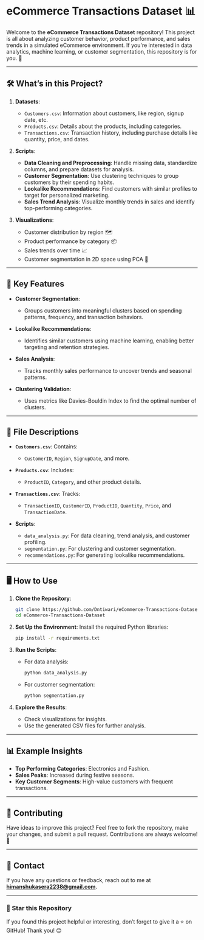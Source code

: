 # eCommerce Transactions Dataset 📊

Welcome to the **eCommerce Transactions Dataset** repository! This project is all about analyzing customer behavior, product performance, and sales trends in a simulated eCommerce environment. If you're interested in data analytics, machine learning, or customer segmentation, this repository is for you. 🚀

---

## 🛠 What’s in this Project?

1. **Datasets**:
   - `Customers.csv`: Information about customers, like region, signup date, etc.
   - `Products.csv`: Details about the products, including categories.
   - `Transactions.csv`: Transaction history, including purchase details like quantity, price, and dates.

2. **Scripts**:
   - **Data Cleaning and Preprocessing**: Handle missing data, standardize columns, and prepare datasets for analysis.
   - **Customer Segmentation**: Use clustering techniques to group customers by their spending habits.
   - **Lookalike Recommendations**: Find customers with similar profiles to target for personalized marketing.
   - **Sales Trend Analysis**: Visualize monthly trends in sales and identify top-performing categories.

3. **Visualizations**:
   - Customer distribution by region 🗺️
   - Product performance by category 📦
   - Sales trends over time 📈
   - Customer segmentation in 2D space using PCA 🎨

---

## 🚀 Key Features

- **Customer Segmentation**:
   - Groups customers into meaningful clusters based on spending patterns, frequency, and transaction behaviors.

- **Lookalike Recommendations**:
   - Identifies similar customers using machine learning, enabling better targeting and retention strategies.

- **Sales Analysis**:
   - Tracks monthly sales performance to uncover trends and seasonal patterns.

- **Clustering Validation**:
   - Uses metrics like Davies-Bouldin Index to find the optimal number of clusters.

---

## 📂 File Descriptions

- **`Customers.csv`**: Contains:
  - `CustomerID`, `Region`, `SignupDate`, and more.
  
- **`Products.csv`**: Includes:
  - `ProductID`, `Category`, and other product details.

- **`Transactions.csv`**: Tracks:
  - `TransactionID`, `CustomerID`, `ProductID`, `Quantity`, `Price`, and `TransactionDate`.

- **Scripts**:
  - `data_analysis.py`: For data cleaning, trend analysis, and customer profiling.
  - `segmentation.py`: For clustering and customer segmentation.
  - `recommendations.py`: For generating lookalike recommendations.

---

## 🖥️ How to Use

1. **Clone the Repository**:
   ```bash
   git clone https://github.com/Dntiwari/eCommerce-Transactions-Dataset.git
   cd eCommerce-Transactions-Dataset
   ```

2. **Set Up the Environment**:
   Install the required Python libraries:
   ```bash
   pip install -r requirements.txt
   ```

3. **Run the Scripts**:
   - For data analysis:
     ```bash
     python data_analysis.py
     ```
   - For customer segmentation:
     ```bash
     python segmentation.py
     ```

4. **Explore the Results**:
   - Check visualizations for insights.
   - Use the generated CSV files for further analysis.

---

## 📊 Example Insights

- **Top Performing Categories**: Electronics and Fashion.
- **Sales Peaks**: Increased during festive seasons.
- **Key Customer Segments**: High-value customers with frequent transactions.

---

## 🤝 Contributing

Have ideas to improve this project? Feel free to fork the repository, make your changes, and submit a pull request. Contributions are always welcome! 🌟

---

## 📧 Contact

If you have any questions or feedback, reach out to me at **himanshukasera2238@gmail.com**.

---

### 🌟 Star this Repository
If you found this project helpful or interesting, don’t forget to give it a ⭐ on GitHub! Thank you! 😊
